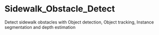 # Sidewalk_Obstacle_Detect
Detect sidewalk obstacles with Object detection, Object tracking, Instance segmentation and depth estimation

